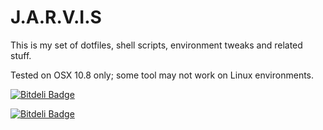 J.A.R.V.I.S
===========

This is my set of dotfiles, shell scripts, environment tweaks and related stuff.

Tested on OSX 10.8 only; some tool may not work on Linux environments.



[![Bitdeli Badge](https://d2weczhvl823v0.cloudfront.net/fuadsaud/J.A.R.V.I.S/trend.png)](https://bitdeli.com/free "Bitdeli Badge")



[![Bitdeli Badge](https://d2weczhvl823v0.cloudfront.net/fuadsaud/j.a.r.v.i.s/trend.png)](https://bitdeli.com/free "Bitdeli Badge")

